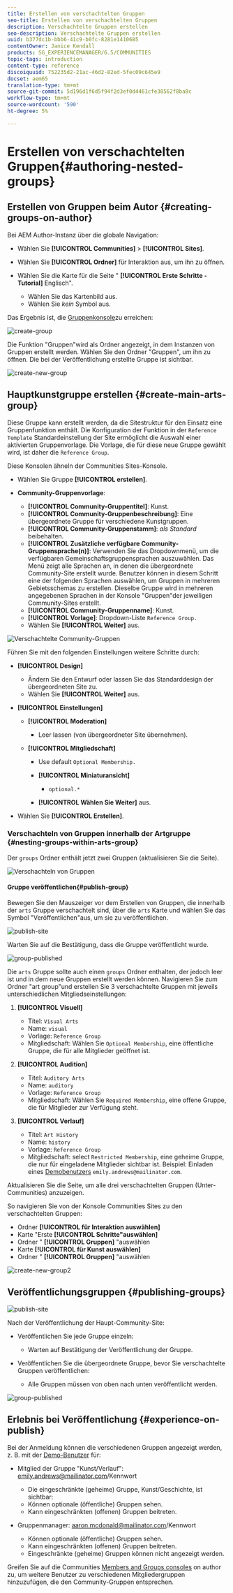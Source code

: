 ```yaml
---
title: Erstellen von verschachtelten Gruppen
seo-title: Erstellen von verschachtelten Gruppen
description: Verschachtelte Gruppen erstellen
seo-description: Verschachtelte Gruppen erstellen
uuid: b377dc1b-bbb6-41c9-b0fc-8281e1410685
contentOwner: Janice Kendall
products: SG_EXPERIENCEMANAGER/6.5/COMMUNITIES
topic-tags: introduction
content-type: reference
discoiquuid: 752235d2-21ac-46d2-82ed-5fec09c645e9
docset: aem65
translation-type: tm+mt
source-git-commit: 5d196d1f6d5f94f2d3ef0d4461cfe38562f8ba8c
workflow-type: tm+mt
source-wordcount: '590'
ht-degree: 5%

---
```



# Erstellen von verschachtelten Gruppen{#authoring-nested-groups}

## Erstellen von Gruppen beim Autor {#creating-groups-on-author}

Bei AEM Author-Instanz über die globale Navigation:

* Wählen Sie **[!UICONTROL Communities]** > **[!UICONTROL Sites]**.
* Wählen Sie **[!UICONTROL Ordner]** für Interaktion aus, um ihn zu öffnen.
* Wählen Sie die Karte für die Seite &quot; **[!UICONTROL Erste Schritte - Tutorial]** Englisch&quot;.

   * Wählen Sie das Kartenbild aus.
   * Wählen Sie *kein* Symbol aus.

Das Ergebnis ist, die [Gruppenkonsole](/help/communities/groups.md)zu erreichen:

![create-group](assets/create-group.png)

Die Funktion &quot;Gruppen&quot;wird als Ordner angezeigt, in dem Instanzen von Gruppen erstellt werden. Wählen Sie den Ordner &quot;Gruppen&quot;, um ihn zu öffnen. Die bei der Veröffentlichung erstellte Gruppe ist sichtbar.

![create-new-group](assets/create-new-group.png)

## Hauptkunstgruppe erstellen {#create-main-arts-group}

Diese Gruppe kann erstellt werden, da die Sitestruktur für den Einsatz eine Gruppenfunktion enthält. Die Konfiguration der Funktion in der `Reference Template` Standardeinstellung der Site ermöglicht die Auswahl einer aktivierten Gruppenvorlage. Die Vorlage, die für diese neue Gruppe gewählt wird, ist daher die `Reference Group`.

Diese Konsolen ähneln der Communities Sites-Konsole.

* Wählen Sie Gruppe **[!UICONTROL erstellen]**.

* **Community-Gruppenvorlage**:

   * **[!UICONTROL Community-Gruppentitel]**: Kunst.
   * **[!UICONTROL Community-Gruppenbeschreibung]**: Eine übergeordnete Gruppe für verschiedene Kunstgruppen.
   * **[!UICONTROL Community-Gruppenstamm]**: *als Standard* beibehalten.
   * **[!UICONTROL Zusätzliche verfügbare Community-Gruppensprache(n)]**: Verwenden Sie das Dropdownmenü, um die verfügbaren Gemeinschaftsgruppensprachen auszuwählen. Das Menü zeigt alle Sprachen an, in denen die übergeordnete Community-Site erstellt wurde. Benutzer können in diesem Schritt eine der folgenden Sprachen auswählen, um Gruppen in mehreren Gebietsschemas zu erstellen. Dieselbe Gruppe wird in mehreren angegebenen Sprachen in der Konsole &quot;Gruppen&quot;der jeweiligen Community-Sites erstellt.
   * **[!UICONTROL Community-Gruppenname]**: Kunst.
   * **[!UICONTROL Vorlage]**: Dropdown-Liste `Reference Group.`
   * Wählen Sie **[!UICONTROL Weiter]** aus.

![Verschachtelte Community-Gruppen](assets/parent-to-nestedgroup.png)

Führen Sie mit den folgenden Einstellungen weitere Schritte durch:

* **[!UICONTROL Design]**

   * Ändern Sie den Entwurf oder lassen Sie das Standarddesign der übergeordneten Site zu.
   * Wählen Sie **[!UICONTROL Weiter]** aus.

* **[!UICONTROL Einstellungen]**

   * **[!UICONTROL Moderation]**

      * Leer lassen (von übergeordneter Site übernehmen).
   * **[!UICONTROL Mitgliedschaft]**

      * Use default `Optional Membership.`

      * **[!UICONTROL Miniaturansicht]**
         * `optional.*`
      * **[!UICONTROL Wählen Sie Weiter]** aus.



* Wählen Sie **[!UICONTROL Erstellen]**.

### Verschachteln von Gruppen innerhalb der Artgruppe {#nesting-groups-within-arts-group}

Der `groups` Ordner enthält jetzt zwei Gruppen (aktualisieren Sie die Seite).

![Verschachteln von Gruppen](assets/create-community-group.png)

####  Gruppe veröffentlichen{#publish-group}

Bewegen Sie den Mauszeiger vor dem Erstellen von Gruppen, die innerhalb der `arts` Gruppe verschachtelt sind, über die `arts` Karte und wählen Sie das Symbol &quot;Veröffentlichen&quot;aus, um sie zu veröffentlichen.

![publish-site](assets/publish-site.png)

Warten Sie auf die Bestätigung, dass die Gruppe veröffentlicht wurde.

![group-published](assets/group-published.png)

Die `arts` Gruppe sollte auch einen `groups` Ordner enthalten, der jedoch leer ist und in dem neue Gruppen erstellt werden können. Navigieren Sie zum Ordner &quot;art group&quot;und erstellen Sie 3 verschachtelte Gruppen mit jeweils unterschiedlichen Mitgliedseinstellungen:

1. **[!UICONTROL Visuell]**

   * Titel: `Visual Arts`
   * Name: `visual`
   * Vorlage: `Reference Group`
   * Mitgliedschaft: Wählen Sie `Optional Membership`, eine öffentliche Gruppe, die für alle Mitglieder geöffnet ist.

1. **[!UICONTROL Audition]**

   * Titel: `Auditory Arts`
   * Name: `auditory`
   * Vorlage: `Reference Group`
   * Mitgliedschaft: Wählen Sie `Required Membership`, eine offene Gruppe, die für Mitglieder zur Verfügung steht.

1. **[!UICONTROL Verlauf]**

   * Titel: `Art History`
   * Name: `history`
   * Vorlage: `Reference Group`
   * Mitgliedschaft: select `Restricted Membership`, eine geheime Gruppe, die nur für eingeladene Mitglieder sichtbar ist. Beispiel: Einladen eines [Demobenutzers](/help/communities/tutorials.md#demo-users) `emily.andrews@mailinator.com`.

Aktualisieren Sie die Seite, um alle drei verschachtelten Gruppen (Unter-Communities) anzuzeigen.

So navigieren Sie von der Konsole Communities Sites zu den verschachtelten Gruppen:

* Ordner **[!UICONTROL für Interaktion auswählen]**
* Karte &quot;Erste **[!UICONTROL Schritte&quot;auswählen]**
* Ordner &quot; **[!UICONTROL Gruppen]** &quot;auswählen
* Karte **[!UICONTROL für Kunst auswählen]**
* Ordner &quot; **[!UICONTROL Gruppen]** &quot;auswählen

![create-new-group2](assets/create-new-group2.png)

## Veröffentlichungsgruppen {#publishing-groups}

![publish-site](assets/publish-site.png)

Nach der Veröffentlichung der Haupt-Community-Site:

* Veröffentlichen Sie jede Gruppe einzeln:

   * Warten auf Bestätigung der Veröffentlichung der Gruppe.

* Veröffentlichen Sie die übergeordnete Gruppe, bevor Sie verschachtelte Gruppen veröffentlichen:

   * Alle Gruppen müssen von oben nach unten veröffentlicht werden.

![group-published](assets/group-published.png)

## Erlebnis bei Veröffentlichung {#experience-on-publish}

Bei der Anmeldung können die verschiedenen Gruppen angezeigt werden, z. B. mit der [Demo-Benutzer](/help/communities/tutorials.md#demo-users) für:

* Mitglied der Gruppe &quot;Kunst/Verlauf&quot;: emily.andrews@mailinator.com/Kennwort
   * Die eingeschränkte (geheime) Gruppe, Kunst/Geschichte, ist sichtbar:
   * Können optionale (öffentliche) Gruppen sehen.
   * Kann eingeschränkten (offenen) Gruppen beitreten.

* Gruppenmanager: aaron.mcdonald@mailinator.com/Kennwort

   * Können optionale (öffentliche) Gruppen sehen.
   * Kann eingeschränkten (offenen) Gruppen beitreten.
   * Eingeschränkte (geheime) Gruppen können nicht angezeigt werden.

Greifen Sie auf die Communities [Members and Groups consoles](/help/communities/members.md) on author zu, um weitere Benutzer zu verschiedenen Mitgliedergruppen hinzuzufügen, die den Community-Gruppen entsprechen.

